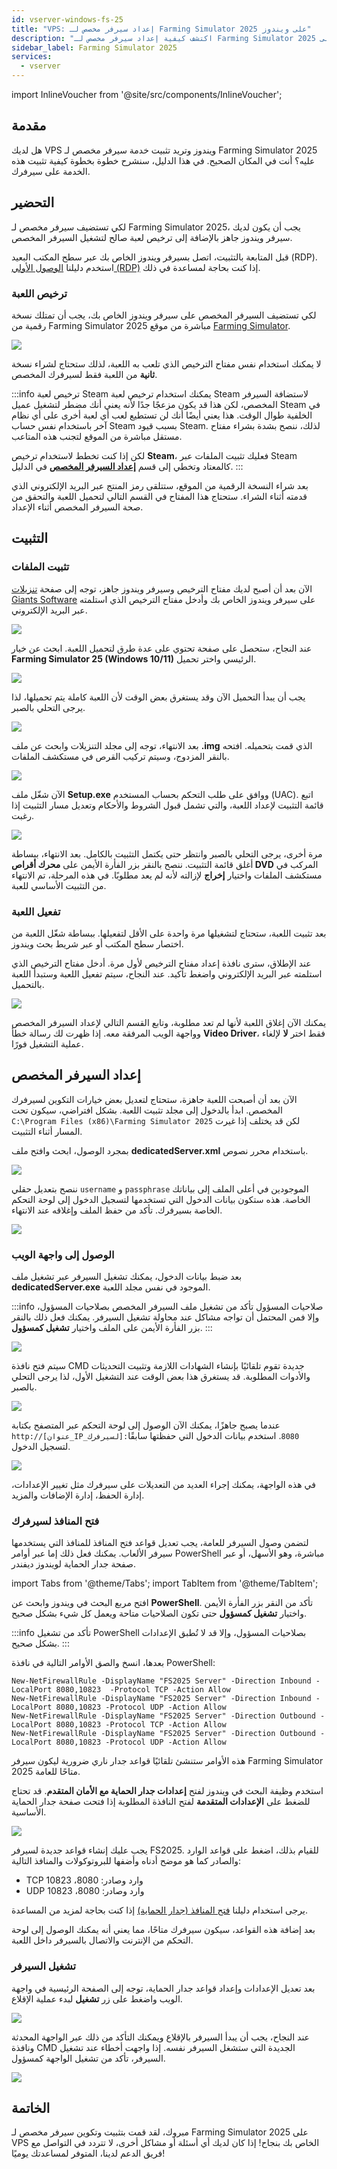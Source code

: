 ```yaml
---
id: vserver-windows-fs-25
title: "VPS: إعداد سيرفر مخصص لـ Farming Simulator 2025 على ويندوز"
description: "اكتشف كيفية إعداد سيرفر مخصص لـ Farming Simulator 2025 على VPS ويندوز الخاص بك لتجربة لعب جماعية سلسة → تعلّم المزيد الآن"
sidebar_label: Farming Simulator 2025
services:
  - vserver
---
```


import InlineVoucher from '@site/src/components/InlineVoucher';

## مقدمة

هل لديك VPS ويندوز وتريد تثبيت خدمة سيرفر مخصص لـ Farming Simulator 2025 عليه؟ أنت في المكان الصحيح. في هذا الدليل، سنشرح خطوة بخطوة كيفية تثبيت هذه الخدمة على سيرفرك.

<InlineVoucher />

## التحضير

لكي تستضيف سيرفر مخصص لـ Farming Simulator 2025، يجب أن يكون لديك سيرفر ويندوز جاهز بالإضافة إلى ترخيص لعبة صالح لتشغيل السيرفر المخصص.

قبل المتابعة بالتثبيت، اتصل بسيرفر ويندوز الخاص بك عبر سطح المكتب البعيد (RDP). استخدم دليلنا [الوصول الأولي (RDP)](vserver-windows-userdp.md) إذا كنت بحاجة لمساعدة في ذلك.

### ترخيص اللعبة

لكي تستضيف السيرفر المخصص على سيرفر ويندوز الخاص بك، يجب أن تمتلك نسخة رقمية من Farming Simulator 2025 مباشرة من موقع [Farming Simulator](https://www.farming-simulator.com/buy-now.php).

![](https://screensaver01.zap-hosting.com/index.php/s/F7j4opS3tXZKSHs/preview)

لا يمكنك استخدام نفس مفتاح الترخيص الذي تلعب به اللعبة، لذلك ستحتاج لشراء نسخة **ثانية** من اللعبة فقط لسيرفرك المخصص.

:::info ترخيص لعبة Steam
يمكنك استخدام ترخيص لعبة Steam لاستضافة السيرفر المخصص، لكن هذا قد يكون مزعجًا جدًا لأنه يعني أنك مضطر لتشغيل عميل Steam في الخلفية طوال الوقت. هذا يعني أيضًا أنك لن تستطيع لعب أي لعبة أخرى على أي نظام آخر باستخدام نفس حساب Steam بسبب قيود Steam. لذلك، ننصح بشدة بشراء مفتاح مستقل مباشرة من الموقع لتجنب هذه المتاعب.

لكن إذا كنت تخطط لاستخدام ترخيص **Steam**، فعليك تثبيت الملفات عبر Steam كالمعتاد وتخطي إلى قسم [**إعداد السيرفر المخصص**](#dedicated-server-setup) في الدليل.
:::

بعد شراء النسخة الرقمية من الموقع، ستتلقى رمز المنتج عبر البريد الإلكتروني الذي قدمته أثناء الشراء. ستحتاج هذا المفتاح في القسم التالي لتحميل اللعبة والتحقق من صحة السيرفر المخصص أثناء الإعداد.

## التثبيت

### تثبيت الملفات

الآن بعد أن أصبح لديك مفتاح الترخيص وسيرفر ويندوز جاهز، توجه إلى صفحة [تنزيلات Giants Software](https://eshop.giants-software.com/downloads.php) على سيرفر ويندوز الخاص بك وأدخل مفتاح الترخيص الذي استلمته عبر البريد الإلكتروني.

![](https://screensaver01.zap-hosting.com/index.php/s/srzwXmn2K5GPy2r/preview)

عند النجاح، ستحصل على صفحة تحتوي على عدة طرق لتحميل اللعبة. ابحث عن خيار **Farming Simulator 25 (Windows 10/11)** الرئيسي واختر تحميل.

![](https://screensaver01.zap-hosting.com/index.php/s/boLooPWLYEqwtbp/preview)

يجب أن يبدأ التحميل الآن وقد يستغرق بعض الوقت لأن اللعبة كاملة يتم تحميلها، لذا يرجى التحلي بالصبر.

![](https://screensaver01.zap-hosting.com/index.php/s/8YZgmrQJMrMas2p/preview)

بعد الانتهاء، توجه إلى مجلد التنزيلات وابحث عن ملف **.img** الذي قمت بتحميله. افتحه بالنقر المزدوج، وسيتم تركيب القرص في مستكشف الملفات.

![](https://screensaver01.zap-hosting.com/index.php/s/eHqKPF28JFkgyLp/preview)

الآن شغّل ملف **Setup.exe** ووافق على طلب التحكم بحساب المستخدم (UAC). اتبع قائمة التثبيت لإعداد اللعبة، والتي تشمل قبول الشروط والأحكام وتعديل مسار التثبيت إذا رغبت.

![](https://screensaver01.zap-hosting.com/index.php/s/5mCg8wsgRzTQwzj/preview)

مرة أخرى، يرجى التحلي بالصبر وانتظر حتى يكتمل التثبيت بالكامل. بعد الانتهاء، ببساطة أغلق قائمة التثبيت. ننصح بالنقر بزر الفأرة الأيمن على **محرك أقراص DVD** المركب في مستكشف الملفات واختيار **إخراج** لإزالته لأنه لم يعد مطلوبًا. في هذه المرحلة، تم الانتهاء من التثبيت الأساسي للعبة.

### تفعيل اللعبة

بعد تثبيت اللعبة، ستحتاج لتشغيلها مرة واحدة على الأقل لتفعيلها. ببساطة شغّل اللعبة من اختصار سطح المكتب أو عبر شريط بحث ويندوز.

عند الإطلاق، سترى نافذة إعداد مفتاح الترخيص لأول مرة. أدخل مفتاح الترخيص الذي استلمته عبر البريد الإلكتروني واضغط تأكيد. عند النجاح، سيتم تفعيل اللعبة وستبدأ اللعبة بالتحميل.

![](https://screensaver01.zap-hosting.com/index.php/s/nnFkynzt9Bapdk4/preview)

يمكنك الآن إغلاق اللعبة لأنها لم تعد مطلوبة، وتابع القسم التالي لإعداد السيرفر المخصص وواجهة الويب المرفقة معه. إذا ظهرت لك رسالة خطأ **Video Driver**، فقط اختر **لا** لإلغاء عملية التشغيل فورًا.

## إعداد السيرفر المخصص

الآن بعد أن أصبحت اللعبة جاهزة، ستحتاج لتعديل بعض خيارات التكوين لسيرفرك المخصص. ابدأ بالدخول إلى مجلد تثبيت اللعبة. بشكل افتراضي، سيكون تحت `C:\Program Files (x86)\Farming Simulator 2025` لكن قد يختلف إذا غيرت المسار أثناء التثبيت.

بمجرد الوصول، ابحث وافتح ملف **dedicatedServer.xml** باستخدام محرر نصوص.

![](https://screensaver01.zap-hosting.com/index.php/s/q4QXo9S4rDTrknc/preview)

ننصح بتعديل حقلي `username` و `passphrase` الموجودين في أعلى الملف إلى بياناتك الخاصة. هذه ستكون بيانات الدخول التي تستخدمها لتسجيل الدخول إلى لوحة التحكم الخاصة بسيرفرك. تأكد من حفظ الملف وإغلاقه عند الانتهاء.

![](https://screensaver01.zap-hosting.com/index.php/s/B7bqNTYnD3bHw7y/preview)

### الوصول إلى واجهة الويب

بعد ضبط بيانات الدخول، يمكنك تشغيل السيرفر عبر تشغيل ملف **dedicatedServer.exe** الموجود في نفس مجلد اللعبة.

:::info صلاحيات المسؤول
تأكد من تشغيل ملف السيرفر المخصص بصلاحيات المسؤول، وإلا فمن المحتمل أن تواجه مشاكل عند محاولة تشغيل السيرفر. يمكنك فعل ذلك بالنقر بزر الفأرة الأيمن على الملف واختيار **تشغيل كمسؤول**.
:::

![](https://screensaver01.zap-hosting.com/index.php/s/RDcLPWqzyBmGPDm/preview)

سيتم فتح نافذة CMD جديدة تقوم تلقائيًا بإنشاء الشهادات اللازمة وتثبيت التحديثات والأدوات المطلوبة. قد يستغرق هذا بعض الوقت عند التشغيل الأول، لذا يرجى التحلي بالصبر.

![](https://screensaver01.zap-hosting.com/index.php/s/xfk2BgNmEZFmNZG/preview)

عندما يصبح جاهزًا، يمكنك الآن الوصول إلى لوحة التحكم عبر المتصفح بكتابة `http://[عنوان_IP_لسيرفرك]:8080`. استخدم بيانات الدخول التي حفظتها سابقًا لتسجيل الدخول.

![](https://screensaver01.zap-hosting.com/index.php/s/Yx57Zn6xCqMYkwz/preview)

في هذه الواجهة، يمكنك إجراء العديد من التعديلات على سيرفرك مثل تغيير الإعدادات، إدارة الحفظ، إدارة الإضافات والمزيد.

### فتح المنافذ لسيرفرك

لتضمن وصول السيرفر للعامة، يجب تعديل قواعد فتح المنافذ للمنافذ التي يستخدمها سيرفر الألعاب. يمكنك فعل ذلك إما عبر أوامر PowerShell مباشرة، وهو الأسهل، أو عبر صفحة جدار الحماية لويندوز ديفندر.

import Tabs from '@theme/Tabs';
import TabItem from '@theme/TabItem';

<Tabs>
<TabItem value="powershell" label="عبر PowerShell" default>

افتح مربع البحث في ويندوز وابحث عن **PowerShell**. تأكد من النقر بزر الفأرة الأيمن واختيار **تشغيل كمسؤول** حتى تكون الصلاحيات متاحة ويعمل كل شيء بشكل صحيح.

:::info
تأكد من تشغيل PowerShell بصلاحيات المسؤول، وإلا قد لا تُطبق الإعدادات بشكل صحيح.
:::

بعدها، انسخ والصق الأوامر التالية في نافذة PowerShell:
```
New-NetFirewallRule -DisplayName "FS2025 Server" -Direction Inbound -LocalPort 8080,10823  -Protocol TCP -Action Allow
New-NetFirewallRule -DisplayName "FS2025 Server" -Direction Inbound -LocalPort 8080,10823 -Protocol UDP -Action Allow
New-NetFirewallRule -DisplayName "FS2025 Server" -Direction Outbound -LocalPort 8080,10823 -Protocol TCP -Action Allow
New-NetFirewallRule -DisplayName "FS2025 Server" -Direction Outbound -LocalPort 8080,10823 -Protocol UDP -Action Allow
```

هذه الأوامر ستنشئ تلقائيًا قواعد جدار ناري ضرورية ليكون سيرفر Farming Simulator 2025 متاحًا للعامة.

</TabItem>

<TabItem value="windefender" label="عبر Windows Defender">

استخدم وظيفة البحث في ويندوز لفتح **إعدادات جدار الحماية مع الأمان المتقدم**. قد تحتاج للضغط على **الإعدادات المتقدمة** لفتح النافذة المطلوبة إذا فتحت صفحة جدار الحماية الأساسية.

![](https://github.com/zaphosting/docs/assets/42719082/5fb9f943-7e51-4d8f-9df4-2f5ff60857d3)

يجب عليك إنشاء قواعد جديدة لسيرفر FS2025. للقيام بذلك، اضغط على قواعد الوارد والصادر كما هو موضح أدناه وأضفها للبروتوكولات والمنافذ التالية:
- TCP وارد وصادر: 8080، 10823
- UDP وارد وصادر: 8080، 10823

يرجى استخدام دليلنا [فتح المنافذ (جدار الحماية)](vserver-windows-port.md) إذا كنت بحاجة لمزيد من المساعدة.

</TabItem>
</Tabs>

بعد إضافة هذه القواعد، سيكون سيرفرك متاحًا، مما يعني أنه يمكنك الوصول إلى لوحة التحكم من الإنترنت والاتصال بالسيرفر داخل اللعبة.

### تشغيل السيرفر

بعد تعديل الإعدادات وإعداد قواعد جدار الحماية، توجه إلى الصفحة الرئيسية في واجهة الويب واضغط على زر **تشغيل** لبدء عملية الإقلاع.

![](https://screensaver01.zap-hosting.com/index.php/s/5S4FmawFoJBsMyo/preview)

عند النجاح، يجب أن يبدأ السيرفر بالإقلاع ويمكنك التأكد من ذلك عبر الواجهة المحدثة ونافذة CMD الجديدة التي ستشغل السيرفر نفسه. إذا واجهت أخطاء عند تشغيل السيرفر، تأكد من تشغيل الواجهة كمسؤول.

![](https://screensaver01.zap-hosting.com/index.php/s/QtgAz7kpJq6knjf/preview)

## الخاتمة

مبروك، لقد قمت بتثبيت وتكوين سيرفر مخصص لـ Farming Simulator 2025 على VPS الخاص بك بنجاح! إذا كان لديك أي أسئلة أو مشاكل أخرى، لا تتردد في التواصل مع فريق الدعم لدينا، المتوفر لمساعدتك يوميًا!

<InlineVoucher />